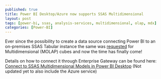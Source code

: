 ```yaml
---
published: true
title: Power BI Desktop/Azure now supports SSAS Multidimensional
layout: post
tags: [power-bi, ssas, analysis-services, multidimensional, olap, mdx]
categories: [Power-BI]
---
```


Ever since the possibility to create a data source connecting Power BI to an on-premises SSAS Tabular instance the same was [requested](https://ideas.powerbi.com/forums/265200-power-bi/suggestions/6606693-sql-server-analysis-services-cubes?tracking_code=3023dd7e6506a9e11f2a2fc1acddfe56) for Multidimensional (MOLAP) cubes and now the time has finally come!

Details on how to connect it through Enterprise Gateway can be found here: [Connect to SSAS Multidimensional Models in Power BI Desktop](https://powerbi.microsoft.com/en-us/documentation/powerbi-desktop-ssas-multidimensional/) (Not updated yet to also include the Azure service)
